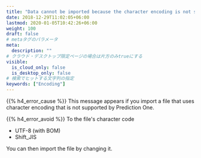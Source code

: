 ```yaml
---
title: "Data cannot be imported because the character encoding is not supported."
date: 2018-12-29T11:02:05+06:00
lastmod: 2020-01-05T10:42:26+06:00
weight: 100
draft: false
# metaタグのパラメータ
meta:
  description: ""
# クラウド・デスクトップ限定ページの場合は片方のみtrueにする
visible:
  is_cloud_only: false
  is_desktop_only: false
# 検索でヒットする文字列の指定
keywords: ["Encoding"]
---
```


{{% h4_error_cause %}}
This message appears if you import a file that uses character encoding that is not supported by Prediction One.

{{% h4_error_avoid %}}
To the file's character code

- UTF-8 (with BOM)
- Shift_JIS

You can then import the file by changing it.
